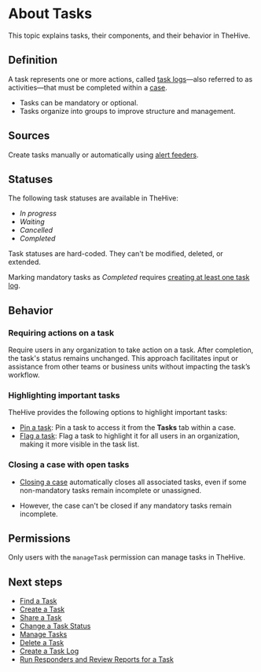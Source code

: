 # About Tasks

This topic explains tasks, their components, and their behavior in TheHive.

## Definition

A task represents one or more actions, called [task logs](../tasks/about-task-logs.md)—also referred to as activities—that must be completed within a [case](../cases/about-cases.md).

* Tasks can be mandatory or optional.
* Tasks organize into groups to improve structure and management.

## Sources

Create tasks manually or automatically using [alert feeders](../../organization/configure-organization/manage-feeders/about-feeders.md).

## Statuses

The following task statuses are available in TheHive:

* *In progress*
* *Waiting*
* *Cancelled*
* *Completed*

Task statuses are hard-coded. They can't be modified, deleted, or extended.

Marking mandatory tasks as *Completed* requires [creating at least one task log](create-a-task-log.md).

## Behavior

### Requiring actions on a task

Require users in any organization to take action on a task. After completion, the task's status remains unchanged. This approach facilitates input or assistance from other teams or business units without impacting the task’s workflow.

### Highlighting important tasks

TheHive provides the following options to highlight important tasks:

* [Pin a task](manage-a-task.md#pin-a-task): Pin a task to access it from the **Tasks** tab within a case.
* [Flag a task](manage-a-task.md#flag-a-task): Flag a task to highlight it for all users in an organization, making it more visible in the task list.

### Closing a case with open tasks

* [Closing a case](../cases/close-a-case.md) automatically closes all associated tasks, even if some non-mandatory tasks remain incomplete or unassigned.

* However, the case can't be closed if any mandatory tasks remain incomplete.

## Permissions

Only users with the `manageTask` permission can manage tasks in TheHive.

<h2>Next steps</h2>

* [Find a Task](../tasks/search-for-tasks/find-a-task.md)
* [Create a Task](create-a-task.md)
* [Share a Task](share-a-task.md)
* [Change a Task Status](change-task-status.md)
* [Manage Tasks](manage-a-task.md)
* [Delete a Task](delete-a-task.md)
* [Create a Task Log](../tasks/create-a-task-log.md)
* [Run Responders and Review Reports for a Task](../tasks/run-responders-on-a-task.md)
